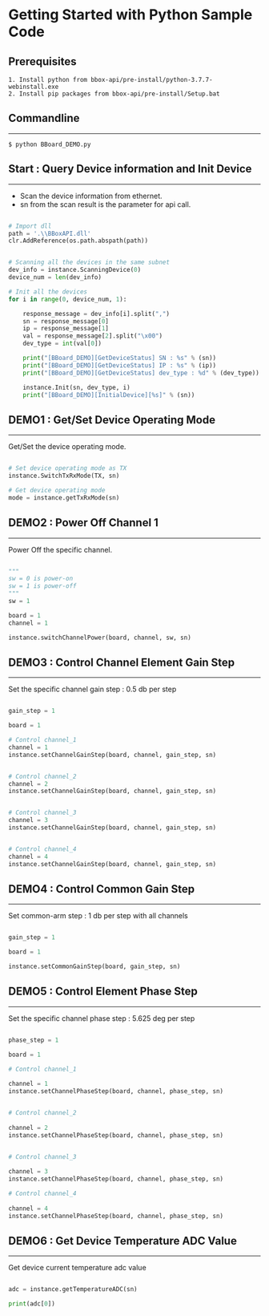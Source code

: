 # Getting Started with Python Sample Code

## Prerequisites

    1. Install python from bbox-api/pre-install/python-3.7.7-webinstall.exe
    2. Install pip packages from bbox-api/pre-install/Setup.bat

## Commandline
----------
    $ python BBoard_DEMO.py

## Start : Query Device information and Init Device
---
- Scan the device information from ethernet.
- sn from the scan result is the parameter for api call.

```python

# Import dll
path = '.\\BBoxAPI.dll'
clr.AddReference(os.path.abspath(path))


# Scanning all the devices in the same subnet
dev_info = instance.ScanningDevice(0)
device_num = len(dev_info)

# Init all the devices
for i in range(0, device_num, 1):

    response_message = dev_info[i].split(",")
    sn = response_message[0]
    ip = response_message[1]
    val = response_message[2].split("\x00")
    dev_type = int(val[0])

    print("[BBoard_DEMO][GetDeviceStatus] SN : %s" % (sn))
    print("[BBoard_DEMO][GetDeviceStatus] IP : %s" % (ip))
    print("[BBoard_DEMO][GetDeviceStatus] dev_type : %d" % (dev_type))

    instance.Init(sn, dev_type, i)
    print("[BBoard_DEMO][InitialDevice][%s]" % (sn))

```

## DEMO1 : Get/Set Device Operating Mode
---
Get/Set the device operating mode.

```python

# Set device operating mode as TX
instance.SwitchTxRxMode(TX, sn)

# Get device operating mode
mode = instance.getTxRxMode(sn)

```

## DEMO2 : Power Off Channel 1
---
Power Off the specific channel.
```python

"""
sw = 0 is power-on
sw = 1 is power-off
"""
sw = 1

board = 1
channel = 1

instance.switchChannelPower(board, channel, sw, sn)

```

## DEMO3 : Control Channel Element Gain Step
---
Set the specific channel gain step : 0.5 db per step

```python

gain_step = 1

board = 1

# Control channel_1 
channel = 1
instance.setChannelGainStep(board, channel, gain_step, sn)


# Control channel_2
channel = 2
instance.setChannelGainStep(board, channel, gain_step, sn)


# Control channel_3
channel = 3
instance.setChannelGainStep(board, channel, gain_step, sn)


# Control channel_4
channel = 4
instance.setChannelGainStep(board, channel, gain_step, sn)

```

## DEMO4 : Control Common Gain Step
---
Set common-arm step : 1 db per step with all channels

```python

gain_step = 1

board = 1

instance.setCommonGainStep(board, gain_step, sn)

```

## DEMO5 : Control Element Phase Step

---
Set the specific channel phase step : 5.625 deg per step

```python

phase_step = 1

board = 1

# Control channel_1
 
channel = 1
instance.setChannelPhaseStep(board, channel, phase_step, sn)


# Control channel_2
 
channel = 2
instance.setChannelPhaseStep(board, channel, phase_step, sn)


# Control channel_3
 
channel = 3
instance.setChannelPhaseStep(board, channel, phase_step, sn)

# Control channel_4
 
channel = 4
instance.setChannelPhaseStep(board, channel, phase_step, sn)

```


## DEMO6 : Get Device Temperature ADC Value
---
Get device current temperature adc value

```python

adc = instance.getTemperatureADC(sn)

print(adc[0])

```
